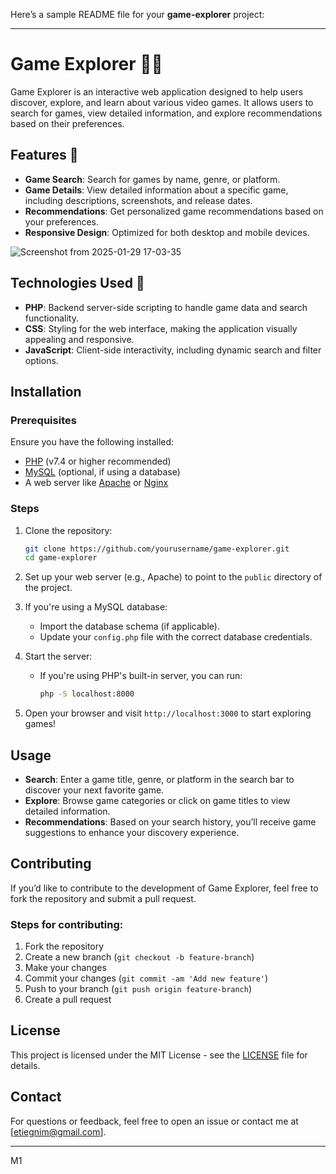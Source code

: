 Here’s a sample README file for your **game-explorer** project:

---

# Game Explorer 😶‍🌫️

Game Explorer is an interactive web application designed to help users discover, explore, and learn about various video games. It allows users to search for games, view detailed information, and explore recommendations based on their preferences.

## Features 📓

- **Game Search**: Search for games by name, genre, or platform.
- **Game Details**: View detailed information about a specific game, including descriptions, screenshots, and release dates.
- **Recommendations**: Get personalized game recommendations based on your preferences.
- **Responsive Design**: Optimized for both desktop and mobile devices.

![Screenshot from 2025-01-29 17-03-35](https://github.com/user-attachments/assets/d52c248d-4877-44cb-9ea5-5e4849677555)

## Technologies Used 🔧

- **PHP**: Backend server-side scripting to handle game data and search functionality.
- **CSS**: Styling for the web interface, making the application visually appealing and responsive.
- **JavaScript**: Client-side interactivity, including dynamic search and filter options.

## Installation

### Prerequisites

Ensure you have the following installed:

- [PHP](https://www.php.net/downloads.php) (v7.4 or higher recommended)
- [MySQL](https://dev.mysql.com/downloads/) (optional, if using a database)
- A web server like [Apache](https://httpd.apache.org/) or [Nginx](https://nginx.org/en/)

### Steps

1. Clone the repository:

    ```bash
    git clone https://github.com/yourusername/game-explorer.git
    cd game-explorer
    ```

2. Set up your web server (e.g., Apache) to point to the `public` directory of the project.

3. If you're using a MySQL database:
    - Import the database schema (if applicable).
    - Update your `config.php` file with the correct database credentials.

4. Start the server:
    - If you're using PHP's built-in server, you can run:
      ```bash
      php -S localhost:8000
      ```

5. Open your browser and visit `http://localhost:3000` to start exploring games!

## Usage

- **Search**: Enter a game title, genre, or platform in the search bar to discover your next favorite game.
- **Explore**: Browse game categories or click on game titles to view detailed information.
- **Recommendations**: Based on your search history, you’ll receive game suggestions to enhance your discovery experience.

## Contributing

If you’d like to contribute to the development of Game Explorer, feel free to fork the repository and submit a pull request.

### Steps for contributing:

1. Fork the repository
2. Create a new branch (`git checkout -b feature-branch`)
3. Make your changes
4. Commit your changes (`git commit -am 'Add new feature'`)
5. Push to your branch (`git push origin feature-branch`)
6. Create a pull request

## License

This project is licensed under the MIT License - see the [LICENSE](LICENSE) file for details.

## Contact

For questions or feedback, feel free to open an issue or contact me at [etiegnim@gmail.com].

---
M1
